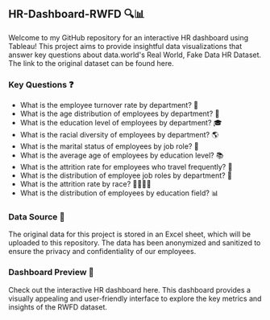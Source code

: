 ## HR-Dashboard-RWFD 🔍📊
Welcome to my GitHub repository for an interactive HR dashboard using Tableau! This project aims to provide insightful data visualizations that answer key questions about data.world's Real World, Fake Data HR Dataset. The link to the original dataset can be found here.

### Key Questions ❓
* What is the employee turnover rate by department? 🔄
* What is the age distribution of employees by department? 🎂
* What is the education level of employees by department? 🎓
* What is the racial diversity of employees by department? 🌎
* What is the marital status of employees by job role? 💍
* What is the average age of employees by education level? 📚
* What is the attrition rate for employees who travel frequently? 🧳
* What is the distribution of employee job roles by department? 👥
* What is the attrition rate by race? 🏃‍♀️🏃‍♂️
* What is the distribution of employees by education field? 📊

### Data Source 📝
The original data for this project is stored in an Excel sheet, which will be uploaded to this repository. The data has been anonymized and sanitized to ensure the privacy and confidentiality of our employees.

### Dashboard Preview 👀
Check out the interactive HR dashboard here. This dashboard provides a visually appealing and user-friendly interface to explore the key metrics and insights of the RWFD dataset.
